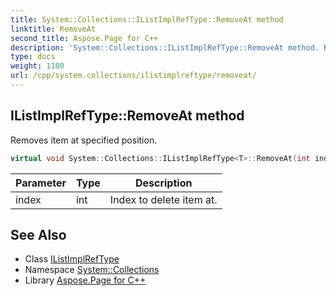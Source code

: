 ```yaml
---
title: System::Collections::IListImplRefType::RemoveAt method
linktitle: RemoveAt
second_title: Aspose.Page for C++
description: 'System::Collections::IListImplRefType::RemoveAt method. Removes item at specified position in C++.'
type: docs
weight: 1100
url: /cpp/system.collections/ilistimplreftype/removeat/
---
```

## IListImplRefType::RemoveAt method


Removes item at specified position.

```cpp
virtual void System::Collections::IListImplRefType<T>::RemoveAt(int index) override
```


| Parameter | Type | Description |
| --- | --- | --- |
| index | int | Index to delete item at. |

## See Also

* Class [IListImplRefType](../)
* Namespace [System::Collections](../../)
* Library [Aspose.Page for C++](../../../)
